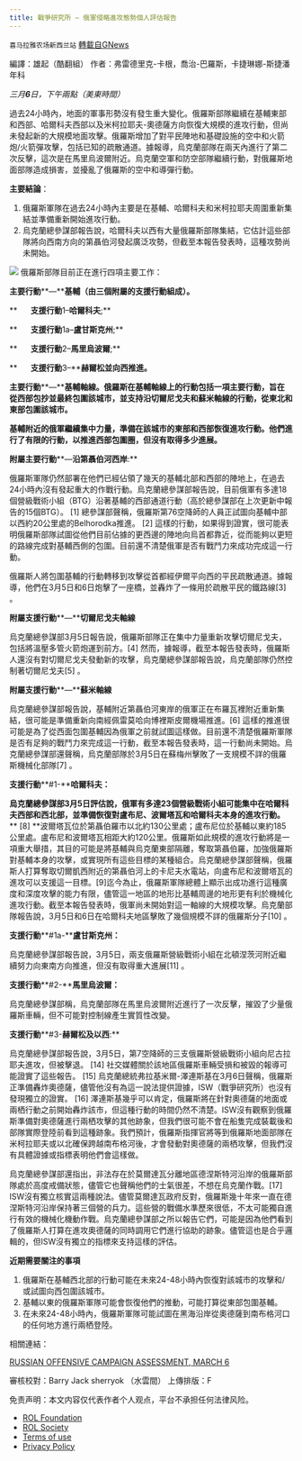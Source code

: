 ```yaml
---
title: 戰爭研究所 — 俄軍侵略進攻態勢個人評估報告
---
```

`喜马拉雅农场新西兰站` [轉載自GNews](https://gnews.org/zh-hans/2131431/)

編譯：雄起（酷翻組）
作者：弗雷德里克-卡根，喬治-巴羅斯，卡捷琳娜-斯捷潘年科

*三月**6**日，下午兩點（美東時間）*

過去24小時內，地面的軍事形勢沒有發生重大變化。俄羅斯部隊繼續在基輔東部和西部、哈爾科夫西部以及米柯拉耶夫-奧德薩方向恢復大規模的進攻行動，但尚未發起新的大規模地面攻擊。俄羅斯增加了對平民陣地和基礎設施的空中和火箭炮/火箭彈攻擊，包括已知的疏散通道。據報導，烏克蘭部隊在兩天內進行了第二次反擊，這次是在馬里烏波爾附近。烏克蘭空軍和防空部隊繼續行動，對俄羅斯地面部隊造成損害，並擾亂了俄羅斯的空中和導彈行動。

**主要結論**：

1. 俄羅斯軍隊在過去24小時內主要是在基輔、哈爾科夫和米柯拉耶夫周圍重新集結並準備重新開始進攻行動。
2. 烏克蘭總參謀部報告說，哈爾科夫以西有大量俄羅斯部隊集結，它估計這些部隊將向西南方向的第聶伯河發起廣泛攻勢，但截至本報告發表時，這種攻勢尚未開始。

![](https://assets.gnews.org/wp-content/uploads/2022/03/1-94.png)
俄羅斯部隊目前正在進行四項主要工作：

**主要行動****—****基輔（由三個附屬的支援行動組成）。**

**      ****支援行動****1–****哈爾科夫****;**

**      ****支援行動****1a–****盧甘斯克州****;**

**      ****支援行動****2–****馬里烏波爾****;**

**      ****支援行動****3–****赫爾松並向西推進。**

**主要行動****—****基輔軸線。俄羅斯在基輔軸線上的行動包括一項主要行動，旨在從西部包抄並最終包圍該城市，並支持沿切爾尼戈夫和蘇米軸線的行動，從東北和東部包圍該城市。**

**基輔附近的俄軍繼續集中力量，準備在該城市的東部和西部恢復進攻行動。他們進行了有限的行動，以推進西部包圍圈，但沒有取得多少進展。**

**附屬主要行動****—****沿第聶伯河西岸****:**

俄羅斯軍隊仍然部署在他們已經佔領了幾天的基輔北部和西部的陣地上，在過去24小時內沒有發起重大的作戰行動。烏克蘭總參謀部報告說，目前俄軍有多達18個營級戰術小組（BTG）沿著基輔的西部通道行動（高於總參謀部在上次更新中報告的15個BTG）。 [1] 總參謀部聲稱，俄羅斯第76空降師的人員正試圖向基輔中部以西約20公里處的Belhorodka推進。 [2] 這樣的行動，如果得到證實，很可能表明俄羅斯部隊試圖從他們目前佔據的更西邊的陣地向烏首都靠近，從而能夠以更短的路線完成對基輔西側的包圍。目前還不清楚俄軍是否有戰鬥力來成功完成這一行動。

俄羅斯人將包圍基輔的行動轉移到攻擊從首都經伊爾平向西的平民疏散通道。據報導，他們在3月5日和6日炮擊了一座橋，並轟炸了一條用於疏散平民的鐵路線[3] 。

**附屬支援行動****—****切爾尼戈夫軸線**

烏克蘭總參謀部3月5日報告說，俄羅斯部隊正在集中力量重新攻擊切爾尼戈夫，包括將溫壓多管火箭炮運到前方。[4] 然而，據報導，截至本報告發表時，俄羅斯人還沒有對切爾尼戈夫發動新的攻擊，烏克蘭總參謀部報告說，烏克蘭部隊仍然控制著切爾尼戈夫[5] 。

**附屬支援行動****—****蘇米軸線**

烏克蘭總參謀部報告說，基輔附近第聶伯河東岸的俄軍正在布羅瓦裡附近重新集結，很可能是準備重新向南經佩雷莫哈向博裡斯皮爾機場推進。[6] 這樣的推進很可能是為了從西面包圍基輔因為俄軍之前就試圖這樣做。目前還不清楚俄羅斯軍隊是否有足夠的戰鬥力來完成這一行動，截至本報告發表時，這一行動尚未開始。烏克蘭總參謀部還聲稱，烏克蘭部隊於3月5日在蘇梅州擊敗了一支規模不詳的俄羅斯機械化部隊[7] 。

**支援行動****#1-****哈爾科夫：**

**烏克蘭總參謀部****3****月****5****日評估說，俄軍有多達****23****個營級戰術小組可能集中在哈爾科夫西部和西北部，並準備恢復對盧布尼、波爾塔瓦和哈爾科夫本身的進攻行動。**** [8] **波爾塔瓦位於第聶伯羅市以北約130公里處；盧布尼位於基輔以東約185公里處。盧布尼和波爾塔瓦相距大約120公里。俄羅斯如此規模的進攻行動將是一項重大舉措，其目的可能是將基輔與烏克蘭東部隔離，奪取第聶伯羅，加強俄羅斯對基輔本身的攻擊，或實現所有這些目標的某種組合。烏克蘭總參謀部聲稱，俄羅斯人打算奪取切爾凱西附近的第聶伯河上的卡尼夫水電站，向盧布尼和波爾塔瓦的進攻可以支援這一目標。[9]迄今為止，俄羅斯軍隊總體上顯示出成功進行這種廣度和深度攻擊的能力有限，儘管這一地區的地形比基輔周邊的地形更有利於機械化進攻行動。截至本報告發表時，俄軍尚未開始對這一軸線的大規模攻擊。烏克蘭部隊報告說，3月5日和6日在哈爾科夫地區擊敗了幾個規模不詳的俄羅斯分子[10] 。

**支援行動****#1a-****盧甘斯克州：**

烏克蘭總參謀部報告說，3月5日，兩支俄羅斯營級戰術小組在北頓涅茨河附近繼續努力向東南方向推進，但沒有取得重大進展[11] 。

**支援行動****#2-****馬里烏波爾：**

烏克蘭總參謀部稱，烏克蘭部隊在馬里烏波爾附近進行了一次反擊，摧毀了少量俄羅斯車輛，但不可能對控制線產生實質性改變。

**支援行動****#3-****赫爾松及以西****:**

烏克蘭總參謀部報告說，3月5日，第7空降師的三支俄羅斯營級戰術小組向尼古拉耶夫進攻，但被擊退。 [14] 社交媒體關於該地區俄羅斯車輛受損和被毀的報導可能證實了這些報告。 [15] 烏克蘭總統弗拉基米爾-澤連斯基在3月6日聲稱，俄羅斯正準備轟炸奧德薩，儘管他沒有為這一說法提供證據，ISW（戰爭研究所）也沒有發現獨立的證實。 [16] 澤連斯基幾乎可以肯定，俄羅斯將在針對奧德薩的地面或兩栖行動之前開始轟炸該市，但這種行動的時間仍然不清楚。ISW沒有觀察到俄羅斯準備對奧德薩進行兩栖攻擊的其他跡象，但我們很可能不會在船隻完成裝載後和部隊實際登陸前看到這種跡象。我們預計，俄羅斯指揮官將等到俄羅斯地面部隊在米柯拉耶夫或以北確保跨越南布格河後，才會發動對奧德薩的兩栖攻擊，但我們沒有具體證據或指標表明他們會這樣做。

烏克蘭總參謀部還指出，非法存在於莫爾達瓦分離地區德涅斯特河沿岸的俄羅斯部隊處於高度戒備狀態，儘管它也聲稱他們的士氣很差，不想在烏克蘭作戰。[17] ISW沒有獨立核實這兩種說法。儘管莫爾達瓦政府反對，俄羅斯幾十年來一直在德涅斯特河沿岸保持著三個營的兵力。這些營的戰備水準歷來很低，不太可能獨自進行有效的機械化機動作戰。烏克蘭總參謀部之所以報告它們，可能是因為他們看到了俄羅斯人打算在進攻奧德薩的同時調用它們進行協助的跡象。儘管這也是合乎邏輯的，但ISW沒有獨立的指標來支持這樣的評估。

**近期需要關注的事項**

1. 俄羅斯在基輔西北部的行動可能在未來24-48小時內恢復對該城市的攻擊和/或試圖向西包圍該城市。
2. 基輔以東的俄羅斯軍隊可能會恢復他們的推動，可能打算從東部包圍基輔。
3. 在未來24-48小時內，俄羅斯軍隊可能試圖在黑海沿岸從奧德薩到南布格河口的任何地方進行兩栖登陸。


相關連結：

[RUSSIAN OFFENSIVE CAMPAIGN ASSESSMENT, MARCH 6](https://www.understandingwar.org/backgrounder/russian-offensive-campaign-assessment-march-6)

審核校對：Barry Jack sherryok （水雲間）
上傳排版：F

 

免责声明：本文内容仅代表作者个人观点，平台不承担任何法律风险。

- [ROL Foundation](https://rolfoundation.org/)
- [ROL Society](https://rolsociety.org/)
- [Terms of use](https://gnews.org/terms-of-use-3/)
- [Privacy Policy](https://gnews.org/privacy-policy/)
